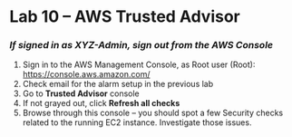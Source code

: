 # Lab 10 – AWS Trusted Advisor

### *If signed in as XYZ-Admin, sign out from the AWS Console*

1.  Sign in to the AWS Management Console, as Root user (Root): <https://console.aws.amazon.com/>
2.  Check email for the alarm setup in the previous lab
3.  Go to **Trusted Advisor** console
4.  If not grayed out, click **Refresh all checks**
5.  Browse through this console – you should spot a few Security checks related to the running EC2 instance. Investigate those issues.
